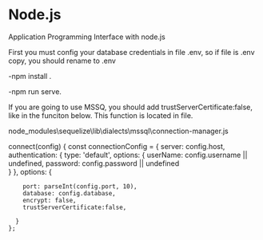 # Node.js
Application Programming Interface with node.js 

First you must config your database credentials in file .env, so if file is .env copy, you should rename to .env

-npm install .

-npm run serve.

If you are going to use MSSQ, you should add trustServerCertificate:false, like in the funciton below. This function is located in file.

node_modules\sequelize\lib\dialects\mssql\connection-manager.js


 connect(config) {
    const connectionConfig = {
      server: config.host,
      authentication: {
        type: 'default',
        options: {
          userName: config.username || undefined,
          password: config.password || undefined     
        }
      },
      options: {
      
        port: parseInt(config.port, 10),
        database: config.database,
        encrypt: false,
        trustServerCertificate:false,
        
      }
    };
